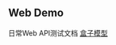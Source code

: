 ## Web Demo
 日常Web API测试文档
 [盒子模型](https://github.com/swlws/Web/blob/master/2017-9-21/desc.md "悬停显示")